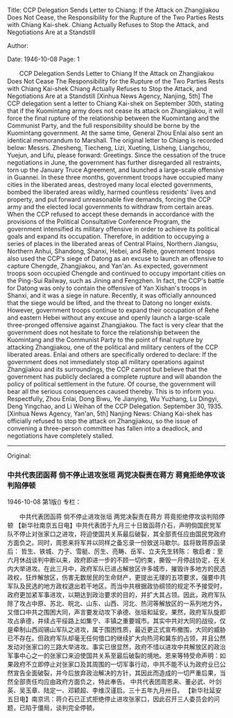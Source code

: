 Title: CCP Delegation Sends Letter to Chiang: If the Attack on Zhangjiakou Does Not Cease, the Responsibility for the Rupture of the Two Parties Rests with Chiang Kai-shek. Chiang Actually Refuses to Stop the Attack, and Negotiations Are at a Standstill

Author:

Date: 1946-10-08
Page: 1

　　CCP Delegation Sends Letter to Chiang
    If the Attack on Zhangjiakou Does Not Cease
    The Responsibility for the Rupture of the Two Parties Rests with Chiang Kai-shek
    Chiang Actually Refuses to Stop the Attack, and Negotiations Are at a Standstill
    [Xinhua News Agency, Nanjing, 5th] The CCP delegation sent a letter to Chiang Kai-shek on September 30th, stating that if the Kuomintang army does not cease its attack on Zhangjiakou, it will force the final rupture of the relationship between the Kuomintang and the Communist Party, and the full responsibility should be borne by the Kuomintang government. At the same time, General Zhou Enlai also sent an identical memorandum to Marshall. The original letter to Chiang is recorded below:
    Messrs. Zhesheng, Tiecheng, Lizi, Xueting, Lisheng, Liangchou, Yuejun, and Lifu, please forward:
    Greetings. Since the cessation of the truce negotiations in June, the government has further disregarded all restraints, torn up the January Truce Agreement, and launched a large-scale offensive in Guannei. In these three months, government troops have occupied many cities in the liberated areas, destroyed many local elected governments, bombed the liberated areas wildly, harmed countless residents' lives and property, and put forward unreasonable five demands, forcing the CCP army and the elected local governments to withdraw from certain areas. When the CCP refused to accept these demands in accordance with the provisions of the Political Consultative Conference Program, the government intensified its military offensive in order to achieve its political goals and expand its occupation. Therefore, in addition to occupying a series of places in the liberated areas of Central Plains, Northern Jiangsu, Northern Anhui, Shandong, Shanxi, Hebei, and Rehe, government troops also used the CCP's siege of Datong as an excuse to launch an offensive to capture Chengde, Zhangjiakou, and Yan'an. As expected, government troops soon occupied Chengde and continued to occupy important cities on the Ping-Sui Railway, such as Jining and Fengzhen. In fact, the CCP's battle for Datong was only to contain the offensive of Yan Xishan's troops in Shanxi, and it was a siege in nature. Recently, it was officially announced that the siege would be lifted, and the threat to Datong no longer exists. However, government troops continue to expand their occupation of Rehe and eastern Hebei without any excuse and openly launch a large-scale three-pronged offensive against Zhangjiakou. The fact is very clear that the government does not hesitate to force the relationship between the Kuomintang and the Communist Party to the point of final rupture by attacking Zhangjiakou, one of the political and military centers of the CCP liberated areas. Enlai and others are specifically ordered to declare: If the government does not immediately stop all military operations against Zhangjiakou and its surroundings, the CCP cannot but believe that the government has publicly declared a complete rupture and will abandon the policy of political settlement in the future. Of course, the government will bear all the serious consequences caused thereby. This is to inform you.
    Respectfully, Zhou Enlai, Dong Biwu, Ye Jianying, Wu Yuzhang, Lu Dingyi, Deng Yingchao, and Li Weihan of the CCP Delegation. September 30, 1935.
    [Xinhua News Agency, Yan'an, 5th] Nanjing News: Chiang Kai-shek has officially refused to stop the attack on Zhangjiakou, so the issue of convening a three-person committee has fallen into a deadlock, and negotiations have completely stalled.



<hr /> 

Original: 


### 中共代表团函蒋  倘不停止进攻张垣  两党决裂责在蒋方  蒋竟拒绝停攻谈判陷停顿

1946-10-08
第1版()
专栏：

　　中共代表团函蒋
    倘不停止进攻张垣
    两党决裂责在蒋方
    蒋竟拒绝停攻谈判陷停顿
    【新华社南京五日电】中共代表团于九月三十日致函蒋介石，声明倘国民党军队不停止对张家口之进攻，将迫使国共关系最后破裂，其全部责任应由国民党政府方面负之。同时，周恩来将军并以同样之备忘录一份致送马歇尔。兹将致蒋原函录后：
    哲生、铁城、力子、雪艇、厉生、亮畴、岳军、立夫先生转陈：
    敬启者：至六月休战谈判中断以来，政府即进一步的不顾一切约束，撕毁一月停战协定，在关内大举进攻。在此三月中，政府军队已进占解放区许多城市，摧毁许多地方的民选政权，狂炸解放区，伤害无数居民的生命财产，更提出无理的五项要求，强要中共军队及民选的地方政权退出若干地区。而当中共根据政协纲领的规定不予接受时，政府更加紧军事进攻，以期达到政治要求的目的，并扩大其占领。因此，政府军队除了攻占中原、苏北、皖北、山东、山西、河北、热河等解放区的一系列地方外，又借口中共之围困大同，声言要发动攻下承德、张垣和延安。果然，政府军队旋即攻占承德，并续占平绥路上如集宁、丰镇之重要城市。其实中共对大同的战役，仅是牵制山西阎锡山军队之进攻，属于围困性质，最近更正式宣布撤围，大同的威胁已不存在。但政府军队却毫无任何借口的继续扩大向热河和冀东的占领，并且公然发动对张家口的三路大举进攻。事实已很显然，政府不惜以进攻中共解放区的政治军事中心之一的张家口来迫使国共关系至最后破裂的境地。恩来等特受命声明：如果政府不立即停止对张家口及其周围的一切军事行动，中共不能不认为政府业已公然宣告全面破裂，并今后放弃政治解决的方针，其因此而造成的一切严重后果，当然全部责任均应由政府方面负之，特此奉告。
    中共代表团周恩来、董必武、叶剑英、吴玉章、陆定一、邓颖超、李维汉谨启。三十五年九月卅日。
    【新华社延安五日电】南京讯：蒋介石已正式拒绝停止进攻张家口，因此召开三人委员会的问题，已陷于僵局，谈判完全停顿。

